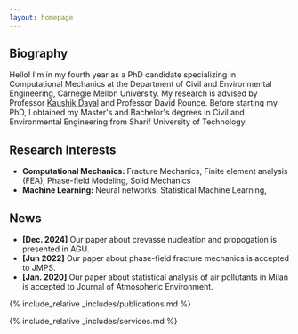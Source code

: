 ```yaml
---
layout: homepage
---
```


## Biography

Hello! I'm in my fourth year as a PhD candidate specializing in Computational Mechanics at the Department of Civil and Environmental Engineering, Carnegie Mellon University. My research is advised by Professor <a href="https://www.cmu.edu/cee/people/faculty/dayal.html">Kaushik Dayal</a>
 and Professor David Rounce. Before starting my PhD, I obtained my Master's and Bachelor's degrees in Civil and Environmental Engineering from Sharif University of Technology.

## Research Interests

- **Computational Mechanics:** Fracture Mechanics, Finite element analysis (FEA), Phase-field Modeling, Solid Mechanics
- **Machine Learning:** Neural networks, Statistical Machine Learning, 

## News

- **[Dec. 2024]** Our paper about crevasse nucleation and propogation is presented in AGU.
- **[Jun 2022]** Our paper about phase-field fracture mechanics is accepted to JMPS.
- **[Jan. 2020]** Our paper about statistical analysis of air pollutants in Milan is accepted to Journal of Atmospheric Environment.


{% include_relative _includes/publications.md %}

{% include_relative _includes/services.md %}

